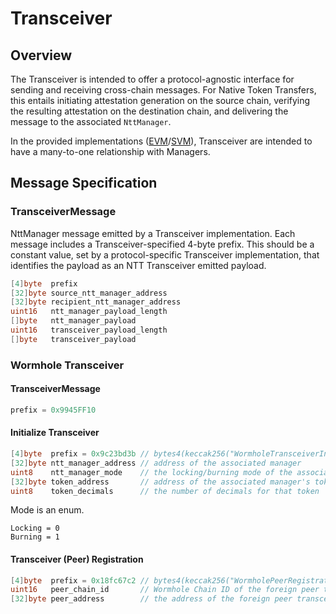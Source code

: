 # Transceiver

## Overview

The Transceiver is intended to offer a protocol-agnostic interface for sending and receiving cross-chain messages. For Native Token Transfers, this entails initiating attestation generation on the source chain, verifying the resulting attestation on the destination chain, and delivering the message to the associated `NttManager`.

In the provided implementations ([EVM](/evm/src/Transceiver/Transceiver.sol)/[SVM](/solana/programs/ntt-transceiver/src/wormhole/)), Transceiver are intended to have a many-to-one relationship with Managers.

## Message Specification

### TransceiverMessage

NttManager message emitted by a Transceiver implementation. Each message includes a Transceiver-specified 4-byte prefix. This should be a constant value, set by a protocol-specific Transceiver implementation, that identifies the payload as an NTT Transceiver emitted payload.

```go
[4]byte  prefix
[32]byte source_ntt_manager_address
[32]byte recipient_ntt_manager_address
uint16   ntt_manager_payload_length
[]byte   ntt_manager_payload
uint16   transceiver_payload_length
[]byte   transceiver_payload
```

### Wormhole Transceiver

#### TransceiverMessage

```go
prefix = 0x9945FF10
```

#### Initialize Transceiver

```go
[4]byte  prefix = 0x9c23bd3b // bytes4(keccak256("WormholeTransceiverInit"))
[32]byte ntt_manager_address // address of the associated manager
uint8    ntt_manager_mode    // the locking/burning mode of the associated manager
[32]byte token_address       // address of the associated manager's token
uint8    token_decimals      // the number of decimals for that token
```

Mode is an enum.

```
Locking = 0
Burning = 1
```

#### Transceiver (Peer) Registration

```go
[4]byte  prefix = 0x18fc67c2 // bytes4(keccak256("WormholePeerRegistration"))
uint16   peer_chain_id       // Wormhole Chain ID of the foreign peer transceiver
[32]byte peer_address        // the address of the foreign peer transceiver
```
